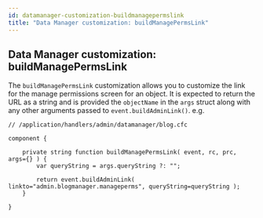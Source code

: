 ```yaml
---
id: datamanager-customization-buildmanagepermslink
title: "Data Manager customization: buildManagePermsLink"
---
```


## Data Manager customization: buildManagePermsLink

The `buildManagePermsLink` customization allows you to customize the link for the manage permissions screen for an object. It is expected to return the URL as a string and is provided the `objectName` in the `args` struct along with any other arguments passed to `event.buildAdminLink()`. e.g.

```luceescript
// /application/handlers/admin/datamanager/blog.cfc

component {

	private string function buildManagePermsLink( event, rc, prc, args={} ) {
		var queryString = args.queryString ?: "";

		return event.buildAdminLink( linkto="admin.blogmanager.manageperms", queryString=queryString );
	}

}
```

